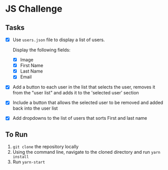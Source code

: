 JS Challenge
===

Tasks
--
- [x] Use `users.json` file to display a list of users. 

    Display the following fields:
    - [x] Image 
    - [x] First Name
    - [x] Last Name
    - [x] Email
- [x] Add a button to each user in the list that selects the user, removes it from the "user list" and adds it to the 'selected user'
section
- [x] Include a button that allows the selected user to be removed and added back into the user list
- [x] Add dropdowns to the list of users that sorts First and last name

To Run
---

1. `git clone` the repository locally
2. Using the command line, navigate to the cloned directory and run `yarn install`
3. Run `yarn-start`
